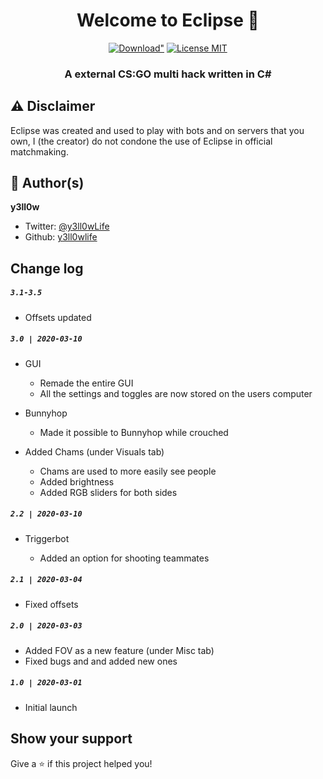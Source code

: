 <h1 align="center">Welcome to Eclipse 👋
</h1>
<p align="center">
<a href="https://github.com/y3ll0wlife/Eclipse/releases/download/3.7/Eclipse.zip"><img src="https://img.shields.io/static/v1?style=for-the-badge&logo=sketch&label=Download&message=Latest&color=F7B500" alt=Download" /></a>
<a href="https://github.com/y3ll0wlife/Eclipse/blob/master/LICENSE"><img src="https://img.shields.io/static/v1?style=for-the-badge&label=License&message=MIT&color=D0072A" alt="License MIT" /></a>
</p>

<h3 align="center">A external CS:GO multi hack written in C#</h6>

## ⚠️ Disclaimer

Eclipse was created and used to play with bots and on servers that you own, I (the creator) do not condone the use of Eclipse in official matchmaking.

## 👤 Author(s)

**y3ll0w**

- Twitter: [@y3ll0wLife](https://twitter.com/y3ll0wLife)
- Github: [y3ll0wlife](https://github.com/y3ll0wlife)

## Change log

##### `3.1-3.5`
- Offsets updated

##### `3.0 | 2020-03-10`

- GUI

  - Remade the entire GUI
  - All the settings and toggles are now stored on the users computer

- Bunnyhop

  - Made it possible to Bunnyhop while crouched

- Added Chams (under Visuals tab)
  - Chams are used to more easily see people
  - Added brightness
  - Added RGB sliders for both sides

##### `2.2 | 2020-03-10`

- Triggerbot

  - Added an option for shooting teammates

##### `2.1 | 2020-03-04`

- Fixed offsets

##### `2.0 | 2020-03-03`

- Added FOV as a new feature (under Misc tab)
- Fixed bugs and and added new ones

##### `1.0 | 2020-03-01`

- Initial launch

## Show your support

Give a ⭐️ if this project helped you!
